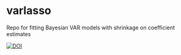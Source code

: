 # varlasso
Repo for fitting Bayesian VAR models with shrinkage on coefficient estimates

[![DOI](https://zenodo.org/badge/360700576.svg)](https://zenodo.org/badge/latestdoi/360700576)

